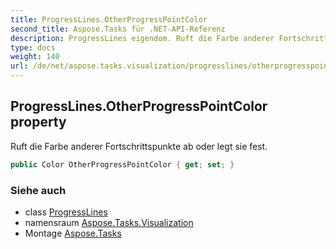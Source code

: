 ```yaml
---
title: ProgressLines.OtherProgressPointColor
second_title: Aspose.Tasks für .NET-API-Referenz
description: ProgressLines eigendom. Ruft die Farbe anderer Fortschrittspunkte ab oder legt sie fest.
type: docs
weight: 140
url: /de/net/aspose.tasks.visualization/progresslines/otherprogresspointcolor/
---
```

## ProgressLines.OtherProgressPointColor property

Ruft die Farbe anderer Fortschrittspunkte ab oder legt sie fest.

```csharp
public Color OtherProgressPointColor { get; set; }
```

### Siehe auch

* class [ProgressLines](../)
* namensraum [Aspose.Tasks.Visualization](../../progresslines/)
* Montage [Aspose.Tasks](../../../)


